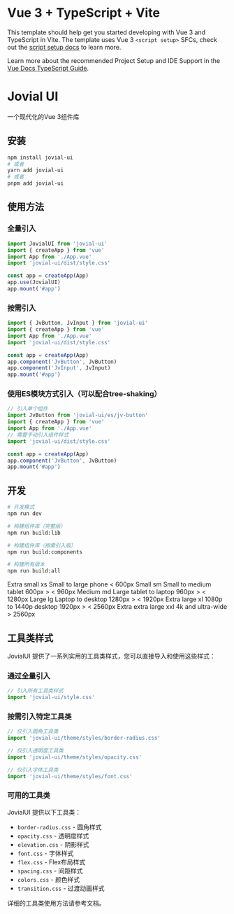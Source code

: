 # Vue 3 + TypeScript + Vite

This template should help get you started developing with Vue 3 and TypeScript in Vite. The template uses Vue 3 `<script setup>` SFCs, check out the [script setup docs](https://v3.vuejs.org/api/sfc-script-setup.html#sfc-script-setup) to learn more.

Learn more about the recommended Project Setup and IDE Support in the [Vue Docs TypeScript Guide](https://vuejs.org/guide/typescript/overview.html#project-setup).

# Jovial UI

一个现代化的Vue 3组件库

## 安装

```bash
npm install jovial-ui
# 或者
yarn add jovial-ui
# 或者
pnpm add jovial-ui
```

## 使用方法

### 全量引入

```js
import JovialUI from 'jovial-ui'
import { createApp } from 'vue'
import App from './App.vue'
import 'jovial-ui/dist/style.css'

const app = createApp(App)
app.use(JovialUI)
app.mount('#app')
```

### 按需引入

```js
import { JvButton, JvInput } from 'jovial-ui'
import { createApp } from 'vue'
import App from './App.vue'
import 'jovial-ui/dist/style.css'

const app = createApp(App)
app.component('JvButton', JvButton)
app.component('JvInput', JvInput)
app.mount('#app')
```

### 使用ES模块方式引入（可以配合tree-shaking）

```js
// 引入单个组件
import JvButton from 'jovial-ui/es/jv-button'
import { createApp } from 'vue'
import App from './App.vue'
// 需要手动引入组件样式
import 'jovial-ui/dist/style.css'

const app = createApp(App)
app.component('JvButton', JvButton)
app.mount('#app')
```

## 开发

```bash
# 开发模式
npm run dev

# 构建组件库（完整版）
npm run build:lib

# 构建组件库（按需引入版）
npm run build:components

# 构建所有版本
npm run build:all
```

Extra small xs Small to large phone < 600px
Small sm Small to medium tablet 600px > < 960px
Medium md Large tablet to laptop 960px > < 1280px
Large lg Laptop to desktop 1280px > < 1920px
Extra large xl 1080p to 1440p desktop 1920px > < 2560px
Extra extra large xxl 4k and ultra-wide > 2560px

## 工具类样式

JovialUI 提供了一系列实用的工具类样式，您可以直接导入和使用这些样式：

### 通过全量引入

```js
// 引入所有工具类样式
import 'jovial-ui/style.css'
```

### 按需引入特定工具类

```js
// 仅引入圆角工具类
import 'jovial-ui/theme/styles/border-radius.css'

// 仅引入透明度工具类
import 'jovial-ui/theme/styles/opacity.css'

// 仅引入字体工具类
import 'jovial-ui/theme/styles/font.css'
```

### 可用的工具类

JovialUI 提供以下工具类：

- `border-radius.css` - 圆角样式
- `opacity.css` - 透明度样式
- `elevation.css` - 阴影样式  
- `font.css` - 字体样式
- `flex.css` - Flex布局样式
- `spacing.css` - 间距样式
- `colors.css` - 颜色样式
- `transition.css` - 过渡动画样式

详细的工具类使用方法请参考文档。
